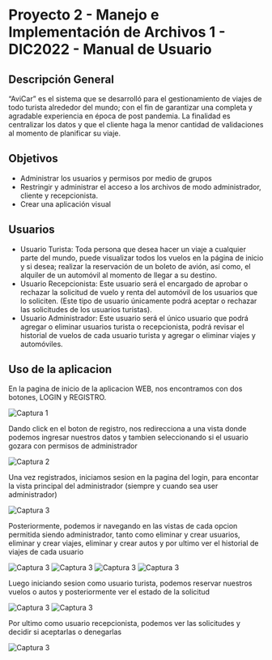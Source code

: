 # Proyecto 2 - Manejo e Implementación de Archivos 1 - DIC2022 - Manual de Usuario
## Descripción General
“AviCar” es el sistema que se desarrolló para el gestionamiento de viajes de todo turista 
alrededor del mundo; con el fin de garantizar una completa y agradable experiencia en época 
de post pandemia. La finalidad es centralizar los datos y que el cliente haga la menor 
cantidad de validaciones al momento de planificar su viaje.

## Objetivos
* Administrar los usuarios y permisos por medio de grupos
* Restringir y administrar el acceso a los archivos de modo administrador, cliente y recepcionista.
* Crear una aplicación visual

## Usuarios
* Usuario Turista: Toda persona que desea hacer un viaje a cualquier parte del mundo, 
puede visualizar todos los vuelos en la página de inicio y si desea; realizar la reservación 
de un boleto de avión, así como, el alquiler de un automóvil al momento de llegar a su 
destino.
* Usuario Recepcionista: Este usuario será el encargado de aprobar o rechazar la 
solicitud de vuelo y renta del automóvil de los usuarios que lo soliciten. (Este tipo de 
usuario únicamente podrá aceptar o rechazar las solicitudes de los usuarios turistas).
* Usuario Administrador: Este usuario será el único usuario que podrá agregar o 
eliminar usuarios turista o recepcionista, podrá revisar el historial de vuelos de cada 
usuario turista y agregar o eliminar viajes y automóviles.

## Uso de la aplicacion

En la pagina de inicio de la aplicacion WEB, nos encontramos con dos botones, LOGIN y REGISTRO.

![Captura 1](Images/Captura1.PNG)

Dando click en el boton de registro, nos redirecciona a una vista donde podemos ingresar nuestros datos y tambien seleccionando si el usuario gozara con
permisos de administrador

![Captura 2](Images/Captura2.PNG)

Una vez registrados, iniciamos sesion en la pagina del login, para encontar la vista principal del administrador (siempre y cuando sea user administrador)

![Captura 3](Images/Captura3.PNG)

Posteriormente, podemos ir navegando en las vistas de cada opcion permitida siendo administrador, tanto como eliminar y crear usuarios, eliminar y crear viajes, eliminar y crear 
autos y por ultimo ver el historial de viajes de cada usuario

![Captura 3](Images/Captura4.PNG)
![Captura 3](Images/Captura5.PNG)
![Captura 3](Images/Captura6.PNG)
![Captura 3](Images/Captura7.PNG)

Luego iniciando sesion como usuario turista, podemos reservar nuestros vuelos o autos y posteriormente ver el estado de la solicitud

![Captura 3](Images/Captura8.PNG)
![Captura 3](Images/Captura9.PNG)

Por ultimo como usuario recepcionista, podemos ver las solicitudes y decidir si aceptarlas o denegarlas

![Captura 3](Images/Captura10.PNG)
